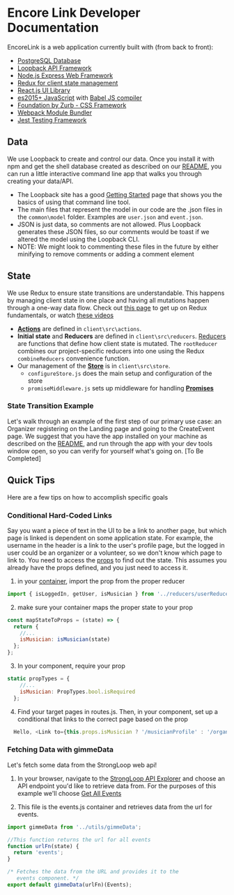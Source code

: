 # Encore Link Developer Documentation
EncoreLink is a web application currently built with (from back to front):

* [PostgreSQL Database](https://www.postgresql.org/)
* [Loopback API Framework](https://loopback.io/)
* [Node.js Express Web Framework](http://expressjs.com/)
* [Redux for client state management](http://redux.js.org/)
* [React.js UI Library](https://facebook.github.io/react/)
* [es2015+ JavaScript](https://babeljs.io/docs/learn-es2015/) with [Babel JS compiler](https://babeljs.io/)
* [Foundation by Zurb - CSS Framework](http://foundation.zurb.com/)
* [Webpack Module Bundler](https://webpack.github.io/)
* [Jest Testing Framework](https://facebook.github.io/jest/)

## Data
We use Loopback to create and control our data. Once you install it with npm and get the shell database created as described on our [README](README.md), you can run a little interactive command line app that walks you through creating your data/API.

* The Loopback site has a good [Getting Started](http://loopback.io/getting-started/) page that shows you the basics of using that command line tool.
* The main files that represent the model in our code are the .json files in the `common\model` folder. Examples are `user.json` and `event.json`.
* JSON is just data, so comments are not allowed. Plus Loopback generates these JSON files, so our comments would be toast if we altered the model using the Loopback CLI.
 * NOTE: We might look to commenting these files in the future by either minifying to remove comments or adding a comment element

## State
We use Redux to ensure state transitions are understandable. This happens by managing client state in one place and having all mutations happen through a one-way data flow. Check out [this page](http://redux.js.org/docs/introduction/index.html) to get up on Redux fundamentals, or watch [these videos](https://egghead.io/courses/getting-started-with-redux)

* **[Actions](http://redux.js.org/docs/basics/Actions.html)** are defined in `client\src\actions`.
* **Initial state** and **Reducers** are defined in `client\src\reducers`. [Reducers](http://redux.js.org/docs/basics/Reducers.html) are functions that define how client state is mutated. The `rootReducer` combines our project-specific reducers into one using the Redux `combineReducers` convenience function.
* Our management of the **[Store](http://redux.js.org/docs/basics/Store.html)** is in `client\src\store`.
   * `configureStore.js` does the main setup and configuration of the store
   * `promiseMiddleware.js` sets up middleware for handling **[Promises](http://redux.js.org/docs/advanced/AsyncFlow.html)**

### State Transition Example
Let's walk through an example of the first step of our primary use case: an Organizer registering on the Landing page and going to the CreateEvent page.
We suggest that you have the app installed on your machine as described on the [README](README.md), and run through the app with your dev tools window open,
so you can verify for yourself what's going on. [To Be Completed]

## Quick Tips
Here are a few tips on how to accomplish specific goals

### Conditional Hard-Coded Links
Say you want a piece of text in the UI to be a link to another page, but which page is linked is dependent on some application state.
For example, the username in the header is a link to the user's profile page, but the logged in user could be an organizer or a volunteer,
so we don't know which page to link to. You need to access the [props](https://facebook.github.io/react/docs/components-and-props.html) to find out the state. This assumes you already have the props defined,
and you just need to access it.

1. in your [container](https://medium.com/@learnreact/container-components-c0e67432e005), import the prop from the proper reducer
```JavaScript
import { isLoggedIn, getUser, isMusician } from '../reducers/userReducer';
```

2. make sure your container maps the proper state to your prop
```JavaScript
const mapStateToProps = (state) => {
  return {
    //...
    isMusician: isMusician(state)
  };
};
```

3. In your component, require your prop
```JavaScript
static propTypes = {
    //...
    isMusician: PropTypes.bool.isRequired
  };
```

4. Find your target pages in routes.js. Then, in your component, set up a conditional that links to the correct page based on the prop
```JavaScript
  Hello, <Link to={this.props.isMusician ? '/musicianProfile' : '/organizerProfile'}>{this.props.user.email}</Link>
```

### Fetching Data with gimmeData
Let's fetch some data from the StrongLoop web api!

1. In your browser, navigate to the [StrongLoop API Explorer](http://localhost:3000/explorer) and choose an API endpoint you'd like to retrieve data from. For the purposes of this example we'll choose [Get All Events](http://localhost:3000/explorer/#!/Event/Event_find)

2. This file is the events.js container and retrieves
data from the url for events.
```JavaScript
import gimmeData from '../utils/gimmeData';

//This function returns the url for all events
function urlFn(state) {
  return 'events';
}

/* Fetches the data from the URL and provides it to the
   events component. */
export default gimmeData(urlFn)(Events);
```
